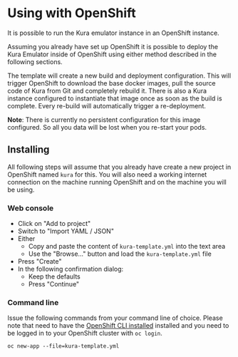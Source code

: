 # Using with OpenShift

It is possible to run the Kura emulator instance in an OpenShift instance.

Assuming you already have set up OpenShift it is possible to deploy the Kura Emulator
inside of OpenShift using either method described in the following sections.

The template will create a new build and deployment configuration. This will trigger
OpenShift to download the base docker images, pull the source code of Kura from Git and
completely rebuild it. There is also a Kura instance configured to instantiate that image once
as soon as the build is complete. Every re-build will automatically trigger a re-deployment.

**Note**: There is currently no persistent configuration for this image configured.
So all you data will be lost when you re-start your pods.

## Installing

All following steps will assume that you already have create a new project in OpenShift named `kura`
for this. You will also need a working internet connection on the machine running OpenShift
and on the machine you will be using.

### Web console

* Click on "Add to project"
* Switch to "Import YAML / JSON"
* Either
  * Copy and paste the content of `kura-template.yml` into the text area
  * Use the "Browse…" button and load the `kura-template.yml` file
* Press "Create"
* In the following confirmation dialog:
  * Keep the defaults
  * Press "Continue"

### Command line

Issue the following commands from your command line of choice. Please
note that need to have the
[OpenShift CLI installed](https://docs.openshift.org/latest/cli_reference/get_started_cli.html) installed
and you need to be logged in to your OpenShift cluster with `oc login`.

    oc new-app --file=kura-template.yml
